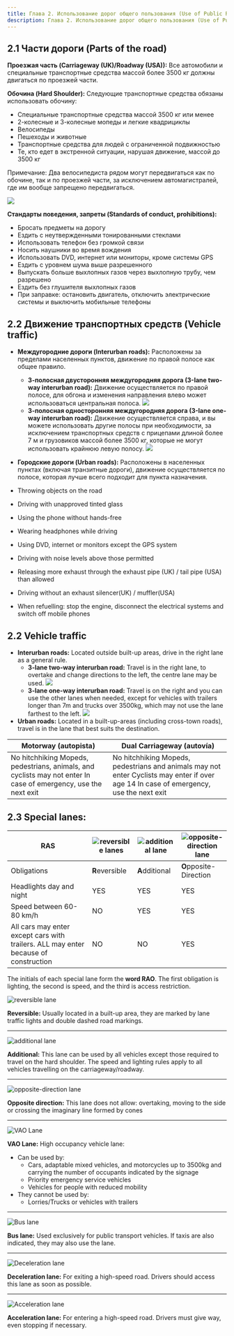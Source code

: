 ```yaml
---
title: Глава 2. Использование дорог общего пользования (Use of Public Roads)
description: Глава 2. Использование дорог общего пользования (Use of Public Roads)
--- 
```


## 2.1 Части дороги (Parts of the road)

**Проезжая часть (Carriageway (UK)/Roadway (USA)):** Все автомобили и специальные транспортные средства массой более 3500 кг должны двигаться по проезжей части.

**Обочина (Hard Shoulder):** Следующие транспортные средства обязаны использовать обочину:

* Специальные транспортные средства массой 3500 кг или менее
* 2-колесные и 3-колесные мопеды и легкие квадрициклы
* Велосипеды
* Пешеходы и животные
* Транспортные средства для людей с ограниченной подвижностью
* Те, кто едет в экстренной ситуации, нарушая движение, массой до 3500 кг

Примечание: Два велосипедиста рядом могут передвигаться как по обочине, так и по проезжей части, за исключением автомагистралей, где им вообще запрещено передвигаться.

![](https://practicatest.com/views/layout/default/img/temario/B_EN/partes-de-la-via.jpg)
  
**Стандарты поведения, запреты (Standards of conduct, prohibitions):**

* Бросать предметы на дорогу
* Ездить с неутвержденными тонированными стеклами
* Использовать телефон без громкой связи
* Носить наушники во время вождения
* Использовать DVD, интернет или мониторы, кроме системы GPS
* Ездить с уровнем шума выше разрешенного
* Выпускать больше выхлопных газов через выхлопную трубу, чем разрешено
* Ездить без глушителя выхлопных газов
* При заправке: остановить двигатель, отключить электрические системы и выключить мобильные телефоны

## 2.2 Движение транспортных средств (Vehicle traffic)

* **Междугородние дороги (Interurban roads):** Расположены за пределами населенных пунктов, движение по правой полосе как общее правило.
   * **3-полосная двусторонняя междугородняя дорога (3-lane two-way interurban road):** Движение осуществляется по правой полосе, для обгона и изменения направления влево может использоваться центральная полоса.
   ![](https://practicatest.com/views/layout/default/img/temario/B_EN/doble_sentido.png)
   * **3-полосная односторонняя междугородняя дорога (3-lane one-way interurban road):** Движение осуществляется справа, и вы можете использовать другие полосы при необходимости, за исключением транспортных средств с прицепами длиной более 7 м и грузовиков массой более 3500 кг, которые не могут использовать крайнюю левую полосу.
   ![](https://practicatest.com/views/layout/default/img/temario/B_EN/unico_sentido.png)
* **Городские дороги (Urban roads):** Расположены в населенных пунктах (включая транзитные дороги), движение осуществляется по полосе, которая лучше всего подходит для пункта назначения.

* Throwing objects on the road
* Driving with unapproved tinted glass
* Using the phone without hands-free
* Wearing headphones while driving
* Using DVD, internet or monitors except the GPS system
* Driving with noise levels above those permitted
* Releasing more exhaust through the exhaust pipe (UK) / tail pipe (USA) than allowed
* Driving without an exhaust silencer(UK) / muffler(USA)
* When refuelling: stop the engine, disconnect the electrical systems and switch off mobile phones

## 2.2 Vehicle traffic

* **Interurban roads:** Located outside built-up areas, drive in the right lane as a general rule.
   * **3-lane two-way interurban road:** Travel is in the right lane, to overtake and change directions to the left, the centre lane may be used.
   ![](https://practicatest.com/views/layout/default/img/temario/B_EN/doble_sentido.png)
   * **3-lane one-way interurban road:** Travel is on the right and you can use the other lanes when needed, except for vehicles with trailers longer than 7m and trucks over 3500kg, which may not use the lane farthest to the left.
   ![](https://practicatest.com/views/layout/default/img/temario/B_EN/unico_sentido.png)
* **Urban roads:** Located in a built-up-areas (including cross-town roads), travel is in the lane that best suits the destination.

| Motorway (autopista)                                                                                            | Dual Carriageway (autovía)                                                                                                             |
| --------------------------------------------------------------------------------------------------------------- | -------------------------------------------------------------------------------------------------------------------------------------- |
| No hitchhiking Mopeds, pedestrians, animals, and cyclists may not enter In case of emergency, use the next exit | No hitchhiking Mopeds, pedestrians and animals may not enter Cyclists may enter if over age 14 In case of emergency, use the next exit |

## 2.3 Special lanes:

| RAS                                                                                 | ![reversible lanes](https://practicatest.com/views/layout/default/img/temario/B_EN/carril-reversible.jpg) | ![additional lane](https://practicatest.com/views/layout/default/img/temario/B_EN/carril-adicional.jpg) | ![opposite-direction lane](https://practicatest.com/views/layout/default/img/temario/B_EN/carril-sentido-contrario.jpg) |
| ----------------------------------------------------------------------------------- | --------------------------------------------------------------------------------------------------------- | ------------------------------------------------------------------------------------------------------- | ----------------------------------------------------------------------------------------------------------------------- |
| Obligations                                                                         | **R**eversible                                                                                            | **A**dditional                                                                                          | **O**pposite-Direction                                                                                                  |
| Headlights day and night                                                            | YES                                                                                                       | YES                                                                                                     | YES                                                                                                                     |
| Speed between 60-80 km/h                                                            | NO                                                                                                        | YES                                                                                                     | YES                                                                                                                     |
| All cars may enter except cars with trailers. ALL may enter because of construction | NO                                                                                                        | NO                                                                                                      | YES                                                                                                                     |

The initials of each special lane form the **word RAO**. The first obligation is lighting, the second is speed, and the third is access restriction.

![reversible lane](https://practicatest.com/views/layout/default/img/temario/B_EN/carril_reversible.jpg) 

**Reversible:** Usually located in a built-up area, they are marked by lane traffic lights and double dashed road markings.

---

![additional lane](https://practicatest.com/views/layout/default/img/temario/B_EN/carril_adicional.jpg) 

**Additional:** This lane can be used by all vehicles except those required to travel on the hard shoulder. The speed and lighting rules apply to all vehicles travelling on the carriageway/roadway.

---

![opposite-direction lane](https://practicatest.com/views/layout/default/img/temario/B_EN/carril_sentido_contrario.jpg) 

**Opposite direction:** This lane does not allow: overtaking, moving to the side or crossing the imaginary line formed by cones

---

![VAO Lane](https://practicatest.com/views/layout/default/img/temario/B_EN/carril_vao.jpg) 

**VAO Lane:** High occupancy vehicle lane:

* Can be used by:
   * Cars, adaptable mixed vehicles, and motorcycles up to 3500kg and carrying the number of occupants indicated by the signage
   * Priority emergency service vehicles
   * Vehicles for people with reduced mobility
* They cannot be used by:
   * Lorries/Trucks or vehicles with trailers

---

![Bus lane](https://practicatest.com/views/layout/default/img/temario/B_EN/carril_bus.jpg) 

**Bus lane:** Used exclusively for public transport vehicles. If taxis are also indicated, they may also use the lane.

---

![Deceleration lane](https://practicatest.com/views/layout/default/img/temario/B_EN/carril_deceleracion.jpg) 

**Deceleration lane:** For exiting a high-speed road. Drivers should access this lane as soon as possible.

---

![Acceleration lane](https://practicatest.com/views/layout/default/img/temario/B_EN/carril_aceleracion.jpg) 

**Acceleration lane:** For entering a high-speed road. Drivers must give way, even stopping if necessary.

